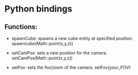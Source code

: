 # Python bindings

## Functions:

* spawnCube: spawns a new cube entity at specified position.
 spawncube(Math::point(x,y,z))

* setCamPos: sets a new position for the camera.
 setCamPos(Math::point(x,y,z))

* setFov: sets the fov/zoom of the camera.
 setFov(your_FOV)
